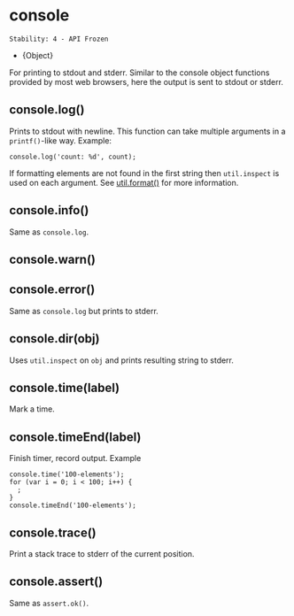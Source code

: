 # console

    Stability: 4 - API Frozen

* {Object}

<!--type=global-->

For printing to stdout and stderr.  Similar to the console object functions
provided by most web browsers, here the output is sent to stdout or stderr.


## console.log()

Prints to stdout with newline. This function can take multiple arguments in a
`printf()`-like way. Example:

    console.log('count: %d', count);

If formatting elements are not found in the first string then `util.inspect`
is used on each argument.
See [util.format()](util.html#util.format) for more information.

## console.info()

Same as `console.log`.

## console.warn()
## console.error()

Same as `console.log` but prints to stderr.

## console.dir(obj)

Uses `util.inspect` on `obj` and prints resulting string to stderr.

## console.time(label)

Mark a time.


## console.timeEnd(label)

Finish timer, record output. Example

    console.time('100-elements');
    for (var i = 0; i < 100; i++) {
      ;
    }
    console.timeEnd('100-elements');


## console.trace()

Print a stack trace to stderr of the current position.

## console.assert()

Same as `assert.ok()`.


